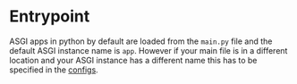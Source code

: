 # Entrypoint

ASGI apps in python by default are loaded from the `main.py` file and the default ASGI instance name is `app`.
However if your main file is in a different location and your ASGI instance has a different name this has to be specified in the [configs](/content/reference/config#entry).
